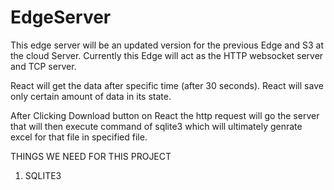 # EdgeServer
This edge server will be an updated version for the previous Edge and S3 at the cloud Server.
Currently this Edge will act as the HTTP websocket server and TCP server.

React will get the data after specific time (after 30 seconds). 
React will save only certain amount of data in its state.

After Clicking Download button on React the http request will go the server that will then execute command of sqlite3 which will
ultimately genrate excel for that file in specified file.

THINGS WE NEED FOR THIS PROJECT
1. SQLITE3

